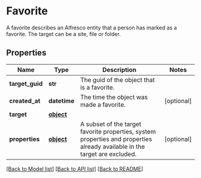 # Favorite

A favorite describes an Alfresco entity that a person has marked as a favorite. The target can be a site, file or folder. 
## Properties
Name | Type | Description | Notes
------------ | ------------- | ------------- | -------------
**target_guid** | **str** | The guid of the object that is a favorite. | 
**created_at** | **datetime** | The time the object was made a favorite. | [optional] 
**target** | [**object**](.md) |  | 
**properties** | [**object**](.md) | A subset of the target favorite properties, system properties and properties already available in the target are excluded. | [optional] 

[[Back to Model list]](../README.md#documentation-for-models) [[Back to API list]](../README.md#documentation-for-api-endpoints) [[Back to README]](../README.md)



